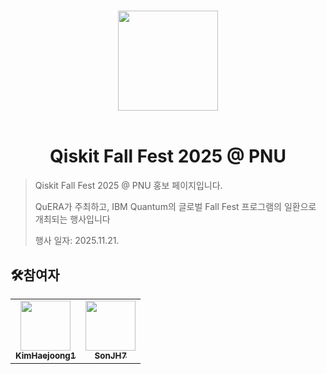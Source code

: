 #

<div align="center">
<img src="assets/Badge.svg" width="160 alt=""/>
</br>
</br>
</div>

# <div align="center">Qiskit Fall Fest 2025 @ PNU</div>

> 
> Qiskit Fall Fest 2025 @ PNU 홍보 페이지입니다.
>
> QuERA가 주최하고, IBM Quantum의 글로벌 Fall Fest 프로그램의 일환으로 개최되는 행사입니다
> 
> 행사 일자: 2025.11.21.
>

## 🛠️참여자

<table>
<tr>
<td align="center">
<a href="https://github.com/KimHaejoong1">
<img src="https://avatars.githubusercontent.com/u/128127416?v=4" width="80" alt=""/>
<br />
<sub><b>KimHaejoong1</b></sub>
</a>
<br />
</td>
<td align="center">
<a href="https://github.com/SonJH7">
<img src="https://avatars.githubusercontent.com/u/129269335?v=4" width="80" alt=""/>
<br />
<sub><b>SonJH7</b></sub>
</a>
<br />
</td>
</tr>
</table>